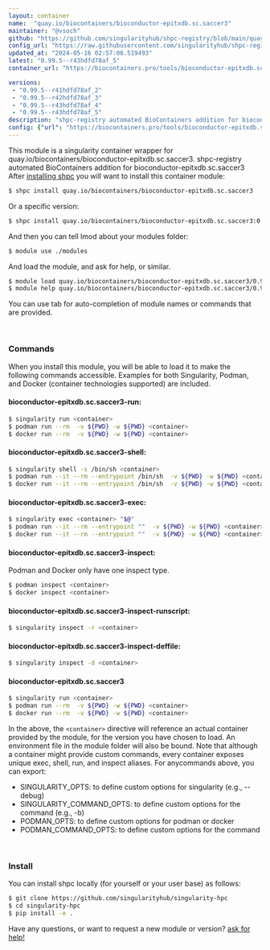 ```yaml
---
layout: container
name:  "quay.io/biocontainers/bioconductor-epitxdb.sc.saccer3"
maintainer: "@vsoch"
github: "https://github.com/singularityhub/shpc-registry/blob/main/quay.io/biocontainers/bioconductor-epitxdb.sc.saccer3/container.yaml"
config_url: "https://raw.githubusercontent.com/singularityhub/shpc-registry/main/quay.io/biocontainers/bioconductor-epitxdb.sc.saccer3/container.yaml"
updated_at: "2024-05-16 02:57:06.519493"
latest: "0.99.5--r43hdfd78af_5"
container_url: "https://biocontainers.pro/tools/bioconductor-epitxdb.sc.saccer3"

versions:
 - "0.99.5--r41hdfd78af_2"
 - "0.99.5--r42hdfd78af_3"
 - "0.99.5--r43hdfd78af_4"
 - "0.99.5--r43hdfd78af_5"
description: "shpc-registry automated BioContainers addition for bioconductor-epitxdb.sc.saccer3"
config: {"url": "https://biocontainers.pro/tools/bioconductor-epitxdb.sc.saccer3", "maintainer": "@vsoch", "description": "shpc-registry automated BioContainers addition for bioconductor-epitxdb.sc.saccer3", "latest": {"0.99.5--r43hdfd78af_5": "sha256:c1c5e1a950af6be5b032234f840babba694117683f8fdada3d9042bc6826d8ec"}, "tags": {"0.99.5--r41hdfd78af_2": "sha256:83fbdab38edc36892dd83a3030eef3462b9e33ec28f75e7fc318edd6c18c2b4a", "0.99.5--r42hdfd78af_3": "sha256:869ffff15d91cd6a8312f74edb170a4ccd84e59eb0b57002c18a0ebc88273001", "0.99.5--r43hdfd78af_4": "sha256:b2613b813a2362d24fff42c52582eef5fff4311ffa7cb804d20c47cfdf182fb7", "0.99.5--r43hdfd78af_5": "sha256:c1c5e1a950af6be5b032234f840babba694117683f8fdada3d9042bc6826d8ec"}, "docker": "quay.io/biocontainers/bioconductor-epitxdb.sc.saccer3"}
---
```


This module is a singularity container wrapper for quay.io/biocontainers/bioconductor-epitxdb.sc.saccer3.
shpc-registry automated BioContainers addition for bioconductor-epitxdb.sc.saccer3
After [installing shpc](#install) you will want to install this container module:


```bash
$ shpc install quay.io/biocontainers/bioconductor-epitxdb.sc.saccer3
```

Or a specific version:

```bash
$ shpc install quay.io/biocontainers/bioconductor-epitxdb.sc.saccer3:0.99.5--r43hdfd78af_5
```

And then you can tell lmod about your modules folder:

```bash
$ module use ./modules
```

And load the module, and ask for help, or similar.

```bash
$ module load quay.io/biocontainers/bioconductor-epitxdb.sc.saccer3/0.99.5--r43hdfd78af_5
$ module help quay.io/biocontainers/bioconductor-epitxdb.sc.saccer3/0.99.5--r43hdfd78af_5
```

You can use tab for auto-completion of module names or commands that are provided.

<br>

### Commands

When you install this module, you will be able to load it to make the following commands accessible.
Examples for both Singularity, Podman, and Docker (container technologies supported) are included.

#### bioconductor-epitxdb.sc.saccer3-run:

```bash
$ singularity run <container>
$ podman run --rm  -v ${PWD} -w ${PWD} <container>
$ docker run --rm  -v ${PWD} -w ${PWD} <container>
```

#### bioconductor-epitxdb.sc.saccer3-shell:

```bash
$ singularity shell -s /bin/sh <container>
$ podman run --it --rm --entrypoint /bin/sh  -v ${PWD} -w ${PWD} <container>
$ docker run --it --rm --entrypoint /bin/sh  -v ${PWD} -w ${PWD} <container>
```

#### bioconductor-epitxdb.sc.saccer3-exec:

```bash
$ singularity exec <container> "$@"
$ podman run --it --rm --entrypoint ""  -v ${PWD} -w ${PWD} <container> "$@"
$ docker run --it --rm --entrypoint ""  -v ${PWD} -w ${PWD} <container> "$@"
```

#### bioconductor-epitxdb.sc.saccer3-inspect:

Podman and Docker only have one inspect type.

```bash
$ podman inspect <container>
$ docker inspect <container>
```

#### bioconductor-epitxdb.sc.saccer3-inspect-runscript:

```bash
$ singularity inspect -r <container>
```

#### bioconductor-epitxdb.sc.saccer3-inspect-deffile:

```bash
$ singularity inspect -d <container>
```



#### bioconductor-epitxdb.sc.saccer3

```bash
$ singularity run <container>
$ podman run --rm  -v ${PWD} -w ${PWD} <container>
$ docker run --rm  -v ${PWD} -w ${PWD} <container>
```


In the above, the `<container>` directive will reference an actual container provided
by the module, for the version you have chosen to load. An environment file in the
module folder will also be bound. Note that although a container
might provide custom commands, every container exposes unique exec, shell, run, and
inspect aliases. For anycommands above, you can export:

 - SINGULARITY_OPTS: to define custom options for singularity (e.g., --debug)
 - SINGULARITY_COMMAND_OPTS: to define custom options for the command (e.g., -b)
 - PODMAN_OPTS: to define custom options for podman or docker
 - PODMAN_COMMAND_OPTS: to define custom options for the command

<br>

### Install

You can install shpc locally (for yourself or your user base) as follows:

```bash
$ git clone https://github.com/singularityhub/singularity-hpc
$ cd singularity-hpc
$ pip install -e .
```

Have any questions, or want to request a new module or version? [ask for help!](https://github.com/singularityhub/singularity-hpc/issues)
